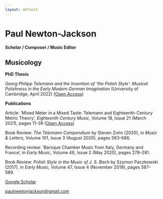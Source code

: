 ```yaml
---
layout: default
---
```


# Paul Newton-Jackson

**Scholar / Composer / Music Editor**

## Musicology

 
**PhD Thesis** 

_Georg Philipp Telemann and the Invention of 'the Polish Style': Musical Polishness in the Early Modern German Imagination_ (University of Cambridge, April 2022) ([Open Access](https://doi.org/10.17863/CAM.89102))

**Publications**

Article: 'Mixed Meter in a Mixed Taste: Telemann and Eighteenth-Century Metric Theory', _Eighteenth Century Music_, Volume 18, Issue 21 (March 2021), pages 11–39 ([Open Access](https://doi.org/10.1017/S1478570620000433))

Book Review: _The Telemann Compendium_ by Steven Zohn (2020), in _Music & Letters_, Volume 101, Issue 3 (August 2020), pages 583–586.

Recording review: ‘Baroque Chamber Music from Italy, Germany and France’, in _Early Music_, Volume 48, Issue 2 (May 2020), pages 278–281.

Book Review: _Polish Style in the Music of J. S. Bach_ by Szymon Paczkowski (2017), in _Early Music_, Volume 47, Issue 4 (November 2019), pages 587–589.




[Google Scholar](https://scholar.google.com/citations?hl=en&user=8MY8xh0AAAAJ)

paulnewtonjackson@gmail.com